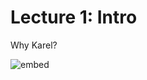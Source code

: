 # Lecture 1: Intro

Why Karel?

![embed](https://www.youtube.com/embed/KkMDCCdjyW8?start=2494&rel=0)
